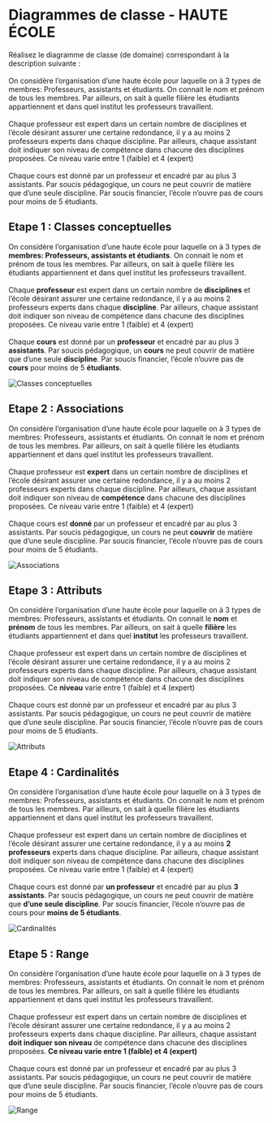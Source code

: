 # Diagrammes de classe - HAUTE ÉCOLE
Réalisez le diagramme de classe (de domaine) correspondant à la description suivante :
<br><br>
On considère l’organisation d’une haute école pour laquelle on à 3 types de membres: Professeurs, assistants et étudiants. On connait le nom et prénom de tous les membres. Par ailleurs, on sait à quelle filière les étudiants appartiennent et dans quel institut les professeurs travaillent.
<br><br>
Chaque professeur est expert dans un certain nombre de disciplines et l’école désirant assurer une certaine redondance, il y a au moins 2 professeurs experts dans chaque discipline. Par ailleurs, chaque assistant doit indiquer son niveau de compétence dans chacune des disciplines proposées. Ce niveau varie entre 1 (faible) et 4 (expert)
<br><br>
Chaque cours est donné par un professeur et encadré par au plus 3 assistants. Par soucis pédagogique, un cours ne peut couvrir de matière que d’une seule discipline. Par soucis financier, l’école n’ouvre pas de cours pour moins de 5 étudiants. 

## Etape 1 : Classes conceptuelles
On considère l’organisation d’une haute école pour laquelle on à 3 types de **membres: Professeurs, assistants et étudiants**. On connait le nom et prénom de tous les membres. Par ailleurs, on sait à quelle filière les étudiants appartiennent et dans quel institut les professeurs travaillent.
<br><br>
Chaque **professeur** est expert dans un certain nombre de **disciplines** et l’école désirant assurer une certaine redondance, il y a au moins 2 professeurs experts dans chaque **discipline**. Par ailleurs, chaque assistant doit indiquer son niveau de compétence dans chacune des disciplines proposées. Ce niveau varie entre 1 (faible) et 4 (expert)
<br><br>
Chaque **cours** est donné par un **professeur** et encadré par au plus 3 **assistants**. Par soucis pédagogique, un **cours** ne peut couvrir de matière que d’une seule **discipline**. Par soucis financier, l’école n’ouvre pas de **cours** pour moins de 5 **étudiants**.

![Classes conceptuelles](https://www.plantuml.com/plantuml/png/TOyx3W8n34JxdC8NI45FiMYXvmfHCcWZXIIodOuBSGukHf3sMr1wtlXP7aGTQtic6fCJWP0lsQDgGqeGCy45C7tUwYheHFPFp_zIkeEbv8nvl8Z4xi-wO2uFzEN6St3J5kB6hr5yh2ckWh4q5cCMBPrVrkwintndFuBroe0S-gjV "Classes conceptuelles")

## Etape 2 : Associations
On considère l’organisation d’une haute école pour laquelle on à 3 types de membres: Professeurs, assistants et étudiants. On connait le nom et prénom de tous les membres. Par ailleurs, on sait à quelle filière les étudiants appartiennent et dans quel institut les professeurs travaillent.
<br><br>
Chaque professeur est **expert** dans un certain nombre de disciplines et l’école désirant assurer une certaine redondance, il y a au moins 2 professeurs experts dans chaque discipline. Par ailleurs, chaque assistant doit indiquer son niveau de **compétence** dans chacune des disciplines proposées. Ce niveau varie entre 1 (faible) et 4 (expert)
<br><br>
Chaque cours est **donné** par un professeur et encadré par au plus 3 assistants. Par soucis pédagogique, un cours ne peut **couvrir** de matière que d’une seule discipline. Par soucis financier, l’école n’ouvre pas de cours pour moins de 5 étudiants. 

![Associations](https://www.plantuml.com/plantuml/png/PP4n3i8m34NtdC8NwCA842e2TguG9GOijKbb9uY12t4EBeO5RTh0QF-Vzx-LLfBbbFiETYBHaKqKWvWhMeyChsUo0y8AcbfsdHM14xB4470SrK5A2scIEPvH13EFYsFAdcRzGE9ewAW0zZ6p63DXOVDecWMrtY_ejL1IJ7aAkfxJOAr9_Q2tON1OkpuLrA2AzOnQfiJyGL0Iu7r0Jk3nnpXp1EcY5vgfrbALJ5hpE_tINSmt9eQjCIq6hp_q1W00 "Associations")

## Etape 3 : Attributs
On considère l’organisation d’une haute école pour laquelle on à 3 types de membres: Professeurs, assistants et étudiants. On connait le **nom** et **prénom** de tous les membres. Par ailleurs, on sait à quelle **filière** les étudiants appartiennent et dans quel **institut** les professeurs travaillent.
<br><br>
Chaque professeur est expert dans un certain nombre de disciplines et l’école désirant assurer une certaine redondance, il y a au moins 2 professeurs experts dans chaque discipline. Par ailleurs, chaque assistant doit indiquer son niveau de compétence dans chacune des disciplines proposées. Ce **niveau** varie entre 1 (faible) et 4 (expert)
<br><br>
Chaque cours est donné par un professeur et encadré par au plus 3 assistants. Par soucis pédagogique, un cours ne peut couvrir de matière que d’une seule discipline. Par soucis financier, l’école n’ouvre pas de cours pour moins de 5 étudiants. 

![Attributs](https://www.plantuml.com/plantuml/png/PPB1JiCm38RlUGeVcKHtuOOGsWH3uZBj5K9Zm5ARLhOpJGBUXpr7NmnlLPksz9B6___RNw9iH3rhgYlOgZAz9HNtYJuWGtTMtoBSGJ7HN5bv4JWWInCZmfS3-mxSdMDJN__tjluClgq8sOIeOv2RTnJ1n7toDOgI9isHdQP0bkZr5wge-sNC-ZD9IMr54OVAKvDOygPkZHnZYNs7FHtHfqj-X7xuBee9shoU2HV20ERS60KhPnwudqwVkwwCPZ351pkEosF-DK5Hm5EBh11mOSnz1EdZSWS3rbILH8RPxvRTooOTcHWUdRiP4MyddXMirxE3k0t6O4_a3m00 "Attributs")

## Etape 4 : Cardinalités
On considère l’organisation d’une haute école pour laquelle on à 3 types de membres: Professeurs, assistants et étudiants. On connait le nom et prénom de tous les membres. Par ailleurs, on sait à quelle filière les étudiants appartiennent et dans quel institut les professeurs travaillent.
<br><br>
Chaque professeur est expert dans un certain nombre de disciplines et l’école désirant assurer une certaine redondance, il y a au moins **2 professeurs** experts dans chaque discipline. Par ailleurs, chaque assistant doit indiquer son niveau de compétence dans chacune des disciplines proposées. Ce niveau varie entre 1 (faible) et 4 (expert)
<br><br>
Chaque cours est donné par **un professeur** et encadré par au plus **3 assistants**. Par soucis pédagogique, un cours ne peut couvrir de matière que **d’une seule discipline**. Par soucis financier, l’école n’ouvre pas de cours pour **moins de 5 étudiants**. 


![Cardinalités](https://www.plantuml.com/plantuml/png/RPBRIiGm48RlynH3hdInmNgu4P6LLS6RPLyXDBCwqAObaoo2-ZxsEVfYffQc1ynDafdld_adPCjUEn-g4dRQ6RAw9D-rBDvH6tJGjLut23UGhVAYA3Kp7D1nRIt2fu2u3gvhRLtzdVTn_nwvHsQAdQnFGbSVaHc36vIlbZtvu2V9im-6ecB8lr19tO_3AVz4N51JaiKnigk3u-bIDT4zsWA72diweGwzFfc-_ygocRLbV7AuIep6X4XIYE793zpDkyyeUQdKjUnXkP63tSX6I9iucPWwWhnIQfF8HMba3_ZHeFDWSA79_odDI6_z2uscGTxEAuyW1uhp33UP9o9VzIxgS7Bau468ipJMnOmv1wKMmuijMXE_roy0 "Cardinalités")

## Etape 5 : Range
On considère l’organisation d’une haute école pour laquelle on à 3 types de membres: Professeurs, assistants et étudiants. On connait le nom et prénom de tous les membres. Par ailleurs, on sait à quelle filière les étudiants appartiennent et dans quel institut les professeurs travaillent.
<br><br>
Chaque professeur est expert dans un certain nombre de disciplines et l’école désirant assurer une certaine redondance, il y a au moins 2 professeurs experts dans chaque discipline. Par ailleurs, chaque assistant **doit indiquer son niveau** de compétence dans chacune des disciplines proposées. **Ce niveau varie entre 1 (faible) et 4 (expert)**
<br><br>
Chaque cours est donné par un professeur et encadré par au plus 3 assistants. Par soucis pédagogique, un cours ne peut couvrir de matière que d’une seule discipline. Par soucis financier, l’école n’ouvre pas de cours pour moins de 5 étudiants. 

![Range](https://www.plantuml.com/plantuml/png/RP9DJiCm48NtFiN8AwY8HO1kAeIA-97OL1Kti9AXZ9GuaSUka4hlGy-HY-4IOYTLit4yyzxpDvQNxBHrlgxWNPiDYa_K9Lhe3awt27F8_kkYg3GphD5oOmp2Ja3urhOxcAR--r-5TJ_e7faf91iNZRRvG6RqjdU-6NRal4kM5-TB2ew-_qeLTJyMK_-PkA2s8XDXdXflEMtgDb2ZAR1FMD4MjL_0BbVgRd_CYV3ttrasGfpM4-b9Om0K8beXb1CNBCOK8vMyLkfM7iLo9dlie0qYNOO9HJeHv8rIiwYSH2CxmAyMhOCI9vxyJ3GZROutDK23d8-J1o5x2lFqEvb7HNvoTj7uhIKB3q9SnB6kHffBK6eol5YYASEp-WK0 "Range")